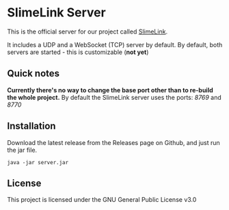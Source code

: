 # SlimeLink Server
This is the official server for our project called [SlimeLink](https://github.com/IceyLeagons/slimelink).

It includes a UDP and a WebSocket (TCP) server by default. By default, both servers are started - this is customizable (**not yet**)
## Quick notes
**Currently there's no way to change the base port other than to re-build the whole project.**
By default the SlimeLink server uses the ports: *8769* and *8770*

## Installation
Download the latest release from the Releases page on Github, and just run the jar file.

    java -jar server.jar

## License
This project is licensed under the GNU General Public License v3.0
